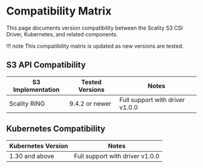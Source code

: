 # Compatibility Matrix

This page documents version compatibility between the Scality S3 CSI Driver, Kubernetes, and related components.

!!! note
    This compatibility matrix is updated as new versions are tested.

## S3 API Compatibility

| S3 Implementation | Tested Versions |Notes                            |
|-------------------|-----------------|---------------------------------|
| Scality RING      | 9.4.2 or newer  | Full support with driver v1.0.0 |

## Kubernetes Compatibility

| Kubernetes Version |Notes                            |
|--------------------|---------------------------------|
| 1.30 and above     | Full support with driver v1.0.0 |
